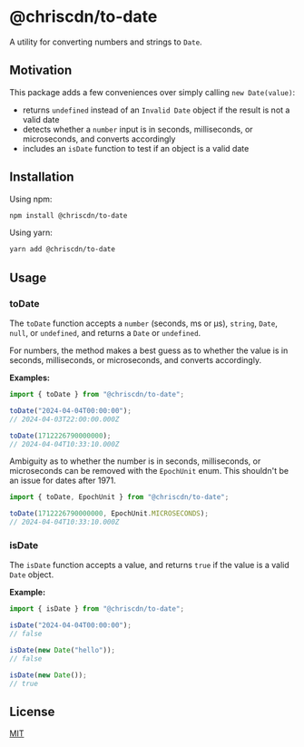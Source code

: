 # @chriscdn/to-date

A utility for converting numbers and strings to `Date`.

## Motivation

This package adds a few conveniences over simply calling `new Date(value)`:

- returns `undefined` instead of an `Invalid Date` object if the result is not a valid date
- detects whether a `number` input is in seconds, milliseconds, or microseconds, and converts accordingly
- includes an `isDate` function to test if an object is a valid date

## Installation

Using npm:

```bash
npm install @chriscdn/to-date
```

Using yarn:

```bash
yarn add @chriscdn/to-date
```

## Usage

### toDate

The `toDate` function accepts a `number` (seconds, ms or μs), `string`, `Date`, `null`, or `undefined`, and returns a `Date` or `undefined`.

For numbers, the method makes a best guess as to whether the value is in seconds, milliseconds, or microseconds, and converts accordingly.

**Examples:**

```js
import { toDate } from "@chriscdn/to-date";

toDate("2024-04-04T00:00:00");
// 2024-04-03T22:00:00.000Z

toDate(1712226790000000);
// 2024-04-04T10:33:10.000Z
```

Ambiguity as to whether the number is in seconds, milliseconds, or microseconds can be removed with the `EpochUnit` enum. This shouldn't be an issue for dates after 1971.

```js
import { toDate, EpochUnit } from "@chriscdn/to-date";

toDate(1712226790000000, EpochUnit.MICROSECONDS);
// 2024-04-04T10:33:10.000Z
```

### isDate

The `isDate` function accepts a value, and returns `true` if the value is a valid `Date` object.

**Example:**

```js
import { isDate } from "@chriscdn/to-date";

isDate("2024-04-04T00:00:00");
// false

isDate(new Date("hello"));
// false

isDate(new Date());
// true
```

## License

[MIT](LICENSE)
